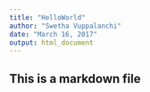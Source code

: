 ```yaml
---
title: "HelloWorld"
author: "Swetha Vuppalanchi"
date: "March 16, 2017"
output: html_document
---
```


## This is a markdown file
